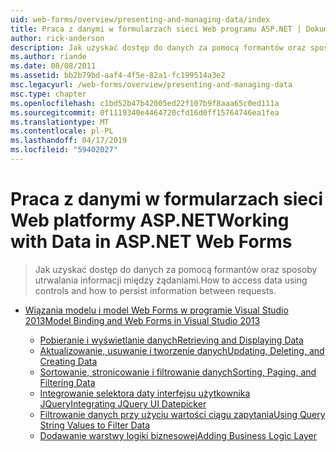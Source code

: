 ```yaml
---
uid: web-forms/overview/presenting-and-managing-data/index
title: Praca z danymi w formularzach sieci Web programu ASP.NET | Dokumentacja firmy Microsoft
author: rick-anderson
description: Jak uzyskać dostęp do danych za pomocą formantów oraz sposoby utrwalania informacji między żądaniami.
ms.author: riande
ms.date: 08/08/2011
ms.assetid: bb2b79bd-aaf4-4f5e-82a1-fc199514a3e2
msc.legacyurl: /web-forms/overview/presenting-and-managing-data
msc.type: chapter
ms.openlocfilehash: c1bd52b47b42005ed22f107b9f8aaa65c0ed111a
ms.sourcegitcommit: 0f1119340e4464720cfd16d0ff15764746ea1fea
ms.translationtype: MT
ms.contentlocale: pl-PL
ms.lasthandoff: 04/17/2019
ms.locfileid: "59402027"
---
```

# <a name="working-with-data-in-aspnet-web-forms"></a><span data-ttu-id="65f2f-103">Praca z danymi w formularzach sieci Web platformy ASP.NET</span><span class="sxs-lookup"><span data-stu-id="65f2f-103">Working with Data in ASP.NET Web Forms</span></span>

> <span data-ttu-id="65f2f-104">Jak uzyskać dostęp do danych za pomocą formantów oraz sposoby utrwalania informacji między żądaniami.</span><span class="sxs-lookup"><span data-stu-id="65f2f-104">How to access data using controls and how to persist information between requests.</span></span>


- [<span data-ttu-id="65f2f-105">Wiązania modelu i model Web Forms w programie Visual Studio 2013</span><span class="sxs-lookup"><span data-stu-id="65f2f-105">Model Binding and Web Forms in Visual Studio 2013</span></span>](model-binding/index.md)

    - [<span data-ttu-id="65f2f-106">Pobieranie i wyświetlanie danych</span><span class="sxs-lookup"><span data-stu-id="65f2f-106">Retrieving and Displaying Data</span></span>](model-binding/retrieving-data.md)
    - [<span data-ttu-id="65f2f-107">Aktualizowanie, usuwanie i tworzenie danych</span><span class="sxs-lookup"><span data-stu-id="65f2f-107">Updating, Deleting, and Creating Data</span></span>](model-binding/updating-deleting-and-creating-data.md)
    - [<span data-ttu-id="65f2f-108">Sortowanie, stronicowanie i filtrowanie danych</span><span class="sxs-lookup"><span data-stu-id="65f2f-108">Sorting, Paging, and Filtering Data</span></span>](model-binding/sorting-paging-and-filtering-data.md)
    - [<span data-ttu-id="65f2f-109">Integrowanie selektora daty interfejsu użytkownika JQuery</span><span class="sxs-lookup"><span data-stu-id="65f2f-109">Integrating JQuery UI Datepicker</span></span>](model-binding/integrating-jquery-ui.md)
    - [<span data-ttu-id="65f2f-110">Filtrowanie danych przy użyciu wartości ciągu zapytania</span><span class="sxs-lookup"><span data-stu-id="65f2f-110">Using Query String Values to Filter Data</span></span>](model-binding/using-query-string-values-to-retrieve-data.md)
    - [<span data-ttu-id="65f2f-111">Dodawanie warstwy logiki biznesowej</span><span class="sxs-lookup"><span data-stu-id="65f2f-111">Adding Business Logic Layer</span></span>](model-binding/adding-business-logic-layer.md)
